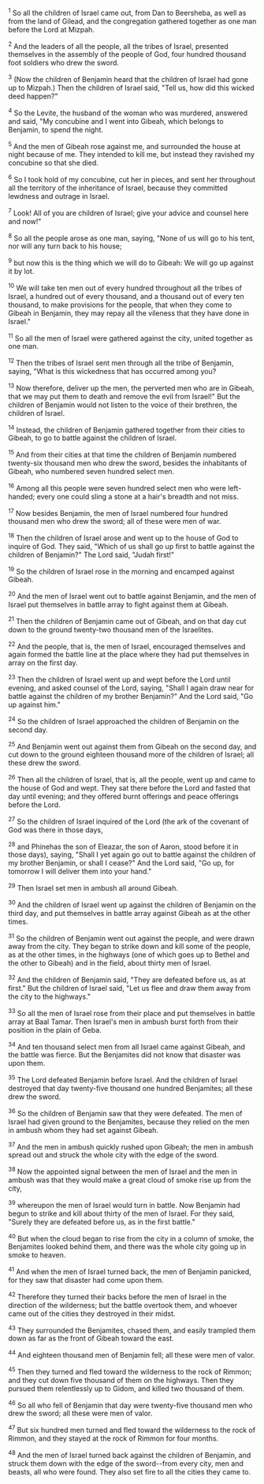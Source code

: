 <sup>1</sup> 
So all the children of Israel came out, from Dan to Beersheba, as well as from the land of Gilead, and the congregation gathered together as one man before the Lord at Mizpah. 

<sup>2</sup> 
And the leaders of all the people, all the tribes of Israel, presented themselves in the assembly of the people of God, four hundred thousand foot soldiers who drew the sword. 

<sup>3</sup> 
(Now the children of Benjamin heard that the children of Israel had gone up to Mizpah.) Then the children of Israel said, "Tell us, how did this wicked deed happen?" 

<sup>4</sup> 
So the Levite, the husband of the woman who was murdered, answered and said, "My concubine and I went into Gibeah, which belongs to Benjamin, to spend the night. 

<sup>5</sup> 
And the men of Gibeah rose against me, and surrounded the house at night because of me. They intended to kill me, but instead they ravished my concubine so that she died. 

<sup>6</sup> 
So I took hold of my concubine, cut her in pieces, and sent her throughout all the territory of the inheritance of Israel, because they committed lewdness and outrage in Israel. 

<sup>7</sup> 
Look! All of you are children of Israel; give your advice and counsel here and now!" 

<sup>8</sup> 
So all the people arose as one man, saying, "None of us will go to his tent, nor will any turn back to his house; 

<sup>9</sup> 
but now this is the thing which we will do to Gibeah: We will go up against it by lot. 

<sup>10</sup> 
We will take ten men out of every hundred throughout all the tribes of Israel, a hundred out of every thousand, and a thousand out of every ten thousand, to make provisions for the people, that when they come to Gibeah in Benjamin, they may repay all the vileness that they have done in Israel." 

<sup>11</sup> 
So all the men of Israel were gathered against the city, united together as one man. 

<sup>12</sup> 
Then the tribes of Israel sent men through all the tribe of Benjamin, saying, "What is this wickedness that has occurred among you? 

<sup>13</sup> 
Now therefore, deliver up the men, the perverted men who are in Gibeah, that we may put them to death and remove the evil from Israel!" But the children of Benjamin would not listen to the voice of their brethren, the children of Israel. 

<sup>14</sup> 
Instead, the children of Benjamin gathered together from their cities to Gibeah, to go to battle against the children of Israel. 

<sup>15</sup> 
And from their cities at that time the children of Benjamin numbered twenty-six thousand men who drew the sword, besides the inhabitants of Gibeah, who numbered seven hundred select men. 

<sup>16</sup> 
Among all this people were seven hundred select men who were left-handed; every one could sling a stone at a hair's breadth and not miss. 

<sup>17</sup> 
Now besides Benjamin, the men of Israel numbered four hundred thousand men who drew the sword; all of these were men of war. 

<sup>18</sup> 
Then the children of Israel arose and went up to the house of God to inquire of God. They said, "Which of us shall go up first to battle against the children of Benjamin?" The Lord said, "Judah first!" 

<sup>19</sup> 
So the children of Israel rose in the morning and encamped against Gibeah. 

<sup>20</sup> 
And the men of Israel went out to battle against Benjamin, and the men of Israel put themselves in battle array to fight against them at Gibeah. 

<sup>21</sup> 
Then the children of Benjamin came out of Gibeah, and on that day cut down to the ground twenty-two thousand men of the Israelites. 

<sup>22</sup> 
And the people, that is, the men of Israel, encouraged themselves and again formed the battle line at the place where they had put themselves in array on the first day. 

<sup>23</sup> 
Then the children of Israel went up and wept before the Lord until evening, and asked counsel of the Lord, saying, "Shall I again draw near for battle against the children of my brother Benjamin?" And the Lord said, "Go up against him." 

<sup>24</sup> 
So the children of Israel approached the children of Benjamin on the second day. 

<sup>25</sup> 
And Benjamin went out against them from Gibeah on the second day, and cut down to the ground eighteen thousand more of the children of Israel; all these drew the sword. 

<sup>26</sup> 
Then all the children of Israel, that is, all the people, went up and came to the house of God and wept. They sat there before the Lord and fasted that day until evening; and they offered burnt offerings and peace offerings before the Lord. 

<sup>27</sup> 
So the children of Israel inquired of the Lord (the ark of the covenant of God was there in those days, 

<sup>28</sup> 
and Phinehas the son of Eleazar, the son of Aaron, stood before it in those days), saying, "Shall I yet again go out to battle against the children of my brother Benjamin, or shall I cease?" And the Lord said, "Go up, for tomorrow I will deliver them into your hand." 

<sup>29</sup> 
Then Israel set men in ambush all around Gibeah. 

<sup>30</sup> 
And the children of Israel went up against the children of Benjamin on the third day, and put themselves in battle array against Gibeah as at the other times. 

<sup>31</sup> 
So the children of Benjamin went out against the people, and were drawn away from the city. They began to strike down and kill some of the people, as at the other times, in the highways (one of which goes up to Bethel and the other to Gibeah) and in the field, about thirty men of Israel. 

<sup>32</sup> 
And the children of Benjamin said, "They are defeated before us, as at first." But the children of Israel said, "Let us flee and draw them away from the city to the highways." 

<sup>33</sup> 
So all the men of Israel rose from their place and put themselves in battle array at Baal Tamar. Then Israel's men in ambush burst forth from their position in the plain of Geba. 

<sup>34</sup> 
And ten thousand select men from all Israel came against Gibeah, and the battle was fierce. But the Benjamites did not know that disaster was upon them. 

<sup>35</sup> 
The Lord defeated Benjamin before Israel. And the children of Israel destroyed that day twenty-five thousand one hundred Benjamites; all these drew the sword. 

<sup>36</sup> 
So the children of Benjamin saw that they were defeated. The men of Israel had given ground to the Benjamites, because they relied on the men in ambush whom they had set against Gibeah. 

<sup>37</sup> 
And the men in ambush quickly rushed upon Gibeah; the men in ambush spread out and struck the whole city with the edge of the sword. 

<sup>38</sup> 
Now the appointed signal between the men of Israel and the men in ambush was that they would make a great cloud of smoke rise up from the city, 

<sup>39</sup> 
whereupon the men of Israel would turn in battle. Now Benjamin had begun to strike and kill about thirty of the men of Israel. For they said, "Surely they are defeated before us, as in the first battle." 

<sup>40</sup> 
But when the cloud began to rise from the city in a column of smoke, the Benjamites looked behind them, and there was the whole city going up in smoke to heaven. 

<sup>41</sup> 
And when the men of Israel turned back, the men of Benjamin panicked, for they saw that disaster had come upon them. 

<sup>42</sup> 
Therefore they turned their backs before the men of Israel in the direction of the wilderness; but the battle overtook them, and whoever came out of the cities they destroyed in their midst. 

<sup>43</sup> 
They surrounded the Benjamites, chased them, and easily trampled them down as far as the front of Gibeah toward the east. 

<sup>44</sup> 
And eighteen thousand men of Benjamin fell; all these were men of valor. 

<sup>45</sup> 
Then they turned and fled toward the wilderness to the rock of Rimmon; and they cut down five thousand of them on the highways. Then they pursued them relentlessly up to Gidom, and killed two thousand of them. 

<sup>46</sup> 
So all who fell of Benjamin that day were twenty-five thousand men who drew the sword; all these were men of valor. 

<sup>47</sup> 
But six hundred men turned and fled toward the wilderness to the rock of Rimmon, and they stayed at the rock of Rimmon for four months. 

<sup>48</sup> 
And the men of Israel turned back against the children of Benjamin, and struck them down with the edge of the sword--from every city, men and beasts, all who were found. They also set fire to all the cities they came to.